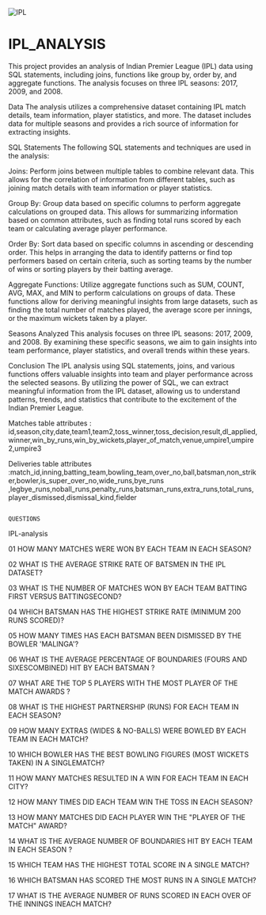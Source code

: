 ![IPL](https://github.com/Rony123777/IPL_analysis/assets/99428911/e344cde4-56d1-49da-8837-742de14560ce)

# IPL_ANALYSIS
This project provides an analysis of Indian Premier League (IPL) data using SQL statements, including joins, functions like group by, order by, and aggregate functions. The analysis focuses on three IPL seasons: 2017, 2009, and 2008.

Data
The analysis utilizes a comprehensive dataset containing IPL match details, team information, player statistics, and more. The dataset includes data for multiple seasons and provides a rich source of information for extracting insights.

SQL Statements
The following SQL statements and techniques are used in the analysis:

Joins: Perform joins between multiple tables to combine relevant data. This allows for the correlation of information from different tables, such as joining match details with team information or player statistics.

Group By: Group data based on specific columns to perform aggregate calculations on grouped data. This allows for summarizing information based on common attributes, such as finding total runs scored by each team or calculating average player performance.

Order By: Sort data based on specific columns in ascending or descending order. This helps in arranging the data to identify patterns or find top performers based on certain criteria, such as sorting teams by the number of wins or sorting players by their batting average.

Aggregate Functions: Utilize aggregate functions such as SUM, COUNT, AVG, MAX, and MIN to perform calculations on groups of data. These functions allow for deriving meaningful insights from large datasets, such as finding the total number of matches played, the average score per innings, or the maximum wickets taken by a player.

Seasons Analyzed
This analysis focuses on three IPL seasons: 2017, 2009, and 2008. By examining these specific seasons, we aim to gain insights into team performance, player statistics, and overall trends within these years.

Conclusion
The IPL analysis using SQL statements, joins, and various functions offers valuable insights into team and player performance across the selected seasons. By utilizing the power of SQL, we can extract meaningful information from the IPL dataset, allowing us to understand patterns, trends, and statistics that contribute to the excitement of the Indian Premier League.

Matches table attributes : id,season,city,date,team1,team2,toss_winner,toss_decision,result,dl_applied,winner,win_by_runs,win_by_wickets,player_of_match,venue,umpire1,umpire2,umpire3

Deliveries table attributes :match_id,inning,batting_team,bowling_team,over_no,ball,batsman,non_striker,bowler,is_super_over_no,wide_runs,bye_runs
,legbye_runs,noball_runs,penalty_runs,batsman_runs,extra_runs,total_runs,player_dismissed,dismissal_kind,fielder







                                                                      QUESTIONS

IPL-analysis

01 HOW MANY MATCHES WERE WON BY EACH TEAM IN EACH SEASON?

02 WHAT IS THE AVERAGE STRIKE RATE OF BATSMEN IN THE IPL DATASET?

03 WHAT IS THE NUMBER OF MATCHES WON BY EACH TEAM BATTING FIRST VERSUS BATTINGSECOND?


04 WHICH BATSMAN HAS THE HIGHEST STRIKE RATE (MINIMUM 200 RUNS SCORED)?

05 HOW MANY TIMES HAS EACH BATSMAN BEEN DISMISSED BY THE BOWLER 'MALINGA'?

06 WHAT IS THE AVERAGE PERCENTAGE OF BOUNDARIES (FOURS AND SIXESCOMBINED) HIT BY EACH BATSMAN ?

07 WHAT ARE THE TOP 5 PLAYERS WITH THE MOST PLAYER OF THE MATCH AWARDS ?

08 WHAT IS THE HIGHEST PARTNERSHIP (RUNS) FOR EACH TEAM IN EACH SEASON?

09 HOW MANY EXTRAS (WIDES & NO-BALLS) WERE BOWLED BY EACH TEAM IN EACH MATCH?

10 WHICH BOWLER HAS THE BEST BOWLING FIGURES (MOST WICKETS TAKEN) IN A SINGLEMATCH?

11 HOW MANY MATCHES RESULTED IN A WIN FOR EACH TEAM IN EACH CITY?

12 HOW MANY TIMES DID EACH TEAM WIN THE TOSS IN EACH SEASON?

13 HOW MANY MATCHES DID EACH PLAYER WIN THE "PLAYER OF THE MATCH" AWARD?

14 WHAT IS THE AVERAGE NUMBER OF BOUNDARIES HIT BY EACH TEAM IN EACH SEASON ?

15 WHICH TEAM HAS THE HIGHEST TOTAL SCORE IN A SINGLE MATCH?

16 WHICH BATSMAN HAS SCORED THE MOST RUNS IN A SINGLE MATCH?

17 WHAT IS THE AVERAGE NUMBER OF RUNS SCORED IN EACH OVER OF THE INNINGS INEACH MATCH?


